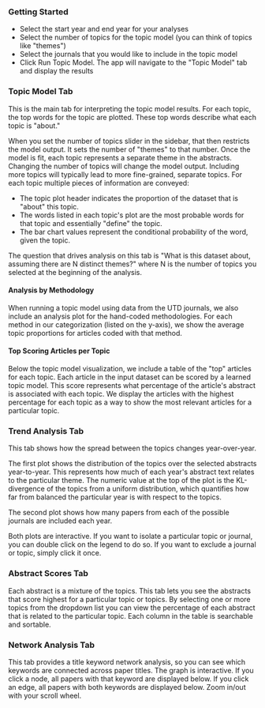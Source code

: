 
### Getting Started

- Select the start year and end year for your analyses
- Select the number of topics for the topic model (you can think of topics like "themes")
- Select the journals that you would like to include in the topic model
- Click Run Topic Model. The app will navigate to the "Topic Model" tab and display the results

### Topic Model Tab

This is the main tab for interpreting the topic model results. For each topic, the top words for the topic are plotted. These top words describe what each topic is "about."

When you set the number of topics slider in the sidebar, that then restricts the model output.
It  sets the number of "themes" to that number.
Once the model is fit, each topic represents a separate theme in the abstracts.
Changing the number of topics will change the model output.
Including more topics will typically lead to more fine-grained, separate topics.
For each topic multiple pieces of information are conveyed:

- The topic plot header indicates the proportion of the dataset that is "about" this topic.
- The words listed in each topic's plot are the most probable words for that topic and essentially "define" the topic.
- The bar chart values represent the conditional probability of the word, given the topic.

The question that drives analysis on this tab is "What is this dataset about, assuming there are N distinct themes?" where N is the number of topics you selected at the beginning of the analysis.

#### Analysis by Methodology

When running a topic model using data from the UTD journals, we also include an analysis plot for the hand-coded methodologies. 
For each method in our categorization (listed on the y-axis), we show the average topic proportions for articles coded with that method.

#### Top Scoring Articles per Topic

Below the topic model visualization, we include a table of the "top" articles for each topic. 
Each article in the input dataset can be scored by a learned topic model.
This score represents what percentage of the article's abstract is associated with each topic.
We display the articles with the highest percentage for each topic as a way to show the most relevant articles for a particular topic.

### Trend Analysis Tab

This tab shows how the spread between the topics changes year-over-year. 

The first plot shows the distribution of the topics over the selected abstracts year-to-year.
This represents how much of each year's abstract text relates to the particular theme.
The numeric value at the top of the plot is the KL-divergence of the topics from a uniform distribution, which quantifies how far from balanced the particular year is with respect to the topics. 

The second plot shows how many papers from each of the possible journals are included each year.

Both plots are interactive.
If you want to isolate a particular topic or journal, you can double click on the legend to do so.
If you want to exclude a journal or topic, simply click it once.

### Abstract Scores Tab

Each abstract is a mixture of the topics. 
This tab lets you see the abstracts that score highest for a particular topic or topics. 
By selecting one or more topics from the dropdown list you can view the percentage of each abstract that is related to the particular topic.
Each column in the table is searchable and sortable.

### Network Analysis Tab

<!--Each article in our data set was tagged with human-selected keywords.-->
This tab provides a title keyword network analysis, so you can see which keywords are connected across paper titles. 
The graph is interactive. 
If you click a node, all papers with that keyword are displayed below. 
If you click an edge, all papers with both keywords are displayed below. 
Zoom in/out with your scroll wheel.

